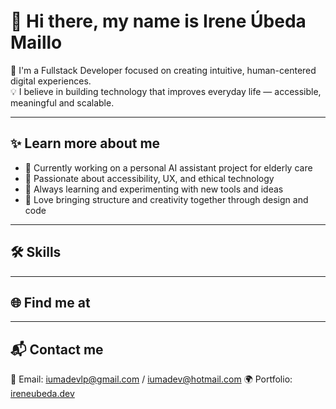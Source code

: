 # 👋 Hi there, my name is Irene Úbeda Maillo

🎯 I'm a Fullstack Developer focused on creating intuitive, human-centered digital experiences.  
💡 I believe in building technology that improves everyday life — accessible, meaningful and scalable.  

---

## ✨ Learn more about me

- 🔭 Currently working on a personal AI assistant project for elderly care  
- 💬 Passionate about accessibility, UX, and ethical technology  
- 🌱 Always learning and experimenting with new tools and ideas  
- 🧩 Love bringing structure and creativity together through design and code  

---

## 🛠️ Skills

---

## 🌐 Find me at

---

## 📬 Contact me

📩 Email: iumadevlp@gmail.com / iumadev@hotmail.com
🌍 Portfolio: [ireneubeda.dev](https://ireneubeda.dev)



